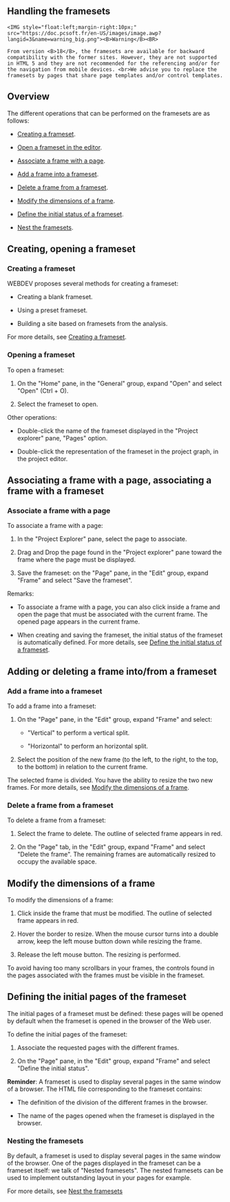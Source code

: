 
## Handling the framesets
			

<DIV class="specObsolete">
	<IMG style="float:left;margin-right:10px;" src="https://doc.pcsoft.fr/en-US/images/image.awp?langid=3&name=warning_big.png"><B>Warning</B><BR>
	From version <B>18</B>, the framesets are available for backward compatibility with the former sites. However, they are not supported in HTML 5 and they are not recommended for the referencing and/or for the navigation from mobile devices. <br>We advise you to replace the framesets by pages that share page templates and/or control templates.
</DIV><a name="NOTE1"></a>
<a name="NOTE1_1"></a>


## Overview
<a name="overview_ELTTEXTE000258"></a>
The different operations that can be performed on the framesets are as follows:

- [Creating a frameset](#NOTE2_1).

- [Open a frameset in the editor](#NOTE2_2).

- [Associate a frame with a page](#NOTE3_1).

- [Add a frame into a frameset](#NOTE4_1).

- [Delete a frame from a frameset](#NOTE4_2).

- [Modify the dimensions of a frame](#NOTE5_1).

- [Define the initial status of a frameset](#NOTE6_1).

- [Nest the framesets](#NOTE6_2).




<a name="NOTE2"></a>
<a name="NOTE2_1"></a>


## Creating, opening a frameset
<a name="creating_opening_frameset_ELTTEXTE000282"></a>


### Creating a frameset
<a name="creating_frameset_ELTPARAGRAPHE000048"></a>

WEBDEV proposes several methods for creating a frameset:

- Creating a blank frameset.

- Using a preset frameset.

- Building a site based on framesets from the analysis.




For more details, see [Creating a frameset](../WDChamp/1012002.md).
<a name="NOTE2_2"></a>


### Opening a frameset
<a name="opening_frameset_ELTPARAGRAPHE000064"></a>

To open a frameset: 

1. On the "Home" pane, in the "General" group, expand "Open" and select "Open" (Ctrl + O).

2. Select the frameset to open.




Other operations:

- Double-click the name of the frameset displayed in the "Project explorer" pane, "Pages" option.

- Double-click the representation of the frameset in the project graph, in the project editor.




<a name="NOTE3"></a>
<a name="NOTE3_1"></a>


## Associating a frame with a page, associating a frame with a frameset
<a name="associating_frame_with_page_associating_frame_with_frameset_ELTTEXTE000312"></a>


### Associate a frame with a page
<a name="associate_frame_with_page_ELTPARAGRAPHE000086"></a>

To associate a frame with a page: 

1. In the "Project Explorer" pane, select the page to associate.

2. Drag and Drop the page found in the "Project explorer" pane toward the frame where the page must be displayed.

3. Save the frameset: on the "Page" pane, in the "Edit" group, expand "Frame" and select "Save the frameset".




Remarks:

- To associate a frame with a page, you can also click inside a frame and open the page that must be associated with the current frame. The opened page appears in the current frame.

- When creating and saving the frameset, the initial status of the frameset is automatically defined. For more details, see [Define the initial status of a frameset](#NOTE6_1).




<a name="NOTE4"></a>
<a name="NOTE4_1"></a>


## Adding or deleting a frame into/from a frameset
<a name="adding_deleting_frame_intofrom_frameset_ELTTEXTE000336"></a>


### Add a frame into a frameset
<a name="add_frame_into_frameset_ELTPARAGRAPHE000117"></a>

To add a frame into a frameset: 

1. On the "Page" pane, in the "Edit" group, expand "Frame" and select: 

	- "Vertical" to perform a vertical split. 

	- "Horizontal" to perform an horizontal split.




2. Select the position of the new frame (to the left, to the right, to the top, to the bottom) in relation to the current frame.


The selected frame is divided. You have the ability to resize the two new frames. For more details, see [Modify the dimensions of a frame](#NOTE5_1).
<a name="NOTE4_2"></a>


### Delete a frame from a frameset
<a name="delete_frame_from_frameset_ELTPARAGRAPHE000145"></a>

To delete a frame from a frameset: 

1. Select the frame to delete. The outline of selected frame appears in red.

2. On the "Page" tab, in the "Edit" group, expand "Frame" and select "Delete the frame". The remaining frames are automatically resized to occupy the available space.




<a name="NOTE5"></a>
<a name="NOTE5_1"></a>


## Modify the dimensions of a frame
<a name="modify_the_dimensions_frame_ELTTEXTE000366"></a>
To modify the dimensions of a frame: 

1. Click inside the frame that must be modified. The outline of selected frame appears in red.

2. Hover the border to resize. When the mouse cursor turns into a double arrow, keep the left mouse button down while resizing the frame.

3. Release the left mouse button. The resizing is performed.


To avoid having too many scrollbars in your frames, the controls found in the pages associated with the frames must be visible in the frameset.

<a name="NOTE6"></a>
<a name="NOTE6_1"></a>


## Defining the initial pages of the frameset
<a name="defining_the_initial_pages_the_frameset_ELTTEXTE000390"></a>
The initial pages of a frameset must be defined: these pages will be opened by default when the frameset is opened in the browser of the Web user.

To define the initial pages of the frameset:

1. Associate the requested pages with the different frames.

2. On the "Page" pane, in the "Edit" group, expand "Frame" and select "Define the initial status".




**Reminder**: A frameset is used to display several pages in the same window of a browser. The HTML file corresponding to the frameset contains:

- The definition of the division of the different frames in the browser.

- The name of the pages opened when the frameset is displayed in the browser.



<a name="NOTE6_2"></a>


### Nesting the framesets
<a name="nesting_the_framesets_ELTPARAGRAPHE000205"></a>

By default, a frameset is used to display several pages in the same window of the browser. One of the pages displayed in the frameset can be a frameset itself: we talk of "Nested framesets". The nested framesets can be used to implement outstanding layout in your pages for example.

For more details, see [Nest the framesets](../WDChamp/1012006.md)



